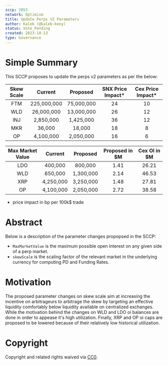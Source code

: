 ```yaml
---
sccp: 2053
network: Optimism
title: Update Perps V2 Parameters
author: Kaleb (@kaleb-keny)
status: Vote_Pending
created: 2023-10-13
type: Governance
---
```


# Simple Summary

This SCCP proposes to update the perps v2 parameters as per the below:

| Skew Scale |   Current   |  Proposed  | SNX Price Impact* | Cex Price Impact* |
|:----------:|:-----------:|:----------:|:----------------:|:----------------:|
|     FTM    | 225,000,000 | 75,000,000 |        24        |        10        |
|     WLD    |  26,000,000 | 13,000,000 |        26        |        12        |
|     INJ    |  2,850,000  |  1,425,000 |        36        |        12        |
|     MKR    |    36,000   |   18,000   |        18        |         8        |
|     OP     |  4,100,000  |  2,050,000 |        16        |         6        |


| Max Market Value |  Current  |  Proposed | Proposed in $M | Cex OI in $M |
|:----------------:|:---------:|:---------:|:--------------:|:------------:|
|        LDO       |  400,000  |  800,000  |      1.41      |     26.21    |
|        WLD       |  650,000  | 1,300,000 |      2.14      |     46.53    |
|        XRP       | 4,250,000 | 3,250,000 |      1.48      |     27.81    |
|        OP        | 4,100,000 | 2,050,000 |      2.72      |     38.58    |


* price impact in bp per 100k$ trade

# Abstract

Below is a description of the parameter changes propopsed in the SCCP:
- `MaxMarketValue` is the maximum possible open interest on any given side of a perp market.
- `skewScale` is the scaling factor of the relevant market in the underlying currency for computing PD and Funding Rates.

# Motivation

The proposed parameter changes on skew scale aim at increasing the incentive on arbitrageurs to arbitrage the skew by targeting an effective liquidity comfortably below liquidity available on centralized exchanges. While the motivation behind the changes on WLD and LDO oi balances are done in order to appease it's high utilization. Finally, XRP and OP oi caps are proposed to be lowered because of their relatively low historical utilization. 

# Copyright

Copyright and related rights waived via [CC0](https://creativecommons.org/publicdomain/zero/1.0/).


